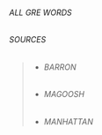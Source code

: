 ###### ALL GRE WORDS ######
###### SOURCES ######
> * ###### BARRON ######
> * ###### MAGOOSH ######
> * ###### MANHATTAN ######
